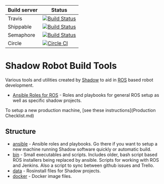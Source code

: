 
| Build server  | Status |
|---------------|--------|
| Travis | [![Build Status](https://travis-ci.org/shadow-robot/build-servers-check.svg)](https://travis-ci.org/shadow-robot/build-servers-check) |
| Shippable | [![Build Status](https://api.shippable.com/projects/55ba073fedd7f2c0528ca1a8/badge?branchName=kinetic-devel)](https://app.shippable.com/projects/55ba073fedd7f2c0528ca1a8/builds/latest) |
| Semaphore | [![Build Status](https://semaphoreci.com/api/v1/projects/3d9a5e21-cb5b-4fae-a942-93e6515682cb/571657/shields_badge.svg)](https://semaphoreci.com/shadow-robot/build-servers-check) |
| Circle | [![Circle CI](https://circleci.com/gh/shadow-robot/build-servers-check.svg?style=shield)](https://circleci.com/gh/shadow-robot/build-servers-check) |

Shadow Robot Build Tools
========================

Various tools and utilities created by [Shadow](http://www.shadowrobot.com) to aid in [ROS](http://ros.org) based robot development.

* [Ansible Roles for ROS](ansible) - Roles and playbooks for general ROS setup as well as specific shadow projects.

To setup a new production machine, [see these instructions](Production Checklist.md)

Structure
---------

* [ansible](ansible) - Ansible roles and playbooks. Go there if you want to setup a new machine running Shadow software quickly or automatic build.
* [bin](bin) - Small executables and scripts. Includes older, bash script based ROS installers being replaced by ansible. Scripts for working with ROS and Jenkins. Also a script to sync between github issues and Trello.
* [data](data) - Rosinstall files for Shadow projects.
* [docker](docker) - Docker image files.
